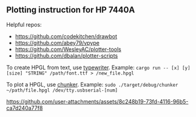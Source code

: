 ## Plotting instruction for HP 7440A

Helpful repos:
* https://github.com/codekitchen/drawbot
* https://github.com/abey79/vpype
* https://github.com/WesleyAC/plotter-tools
* https://github.com/dbalan/plotter-scripts

To create HPGL from text, use [typewriter](https://github.com/WesleyAC/plotter-tools/tree/master/typewriter). Example:
  `cargo run -- [x] [y] [size] "STRING" /path/font.ttf > /new_file.hpgl`

To plot a HPGL, use [chunker](https://github.com/WesleyAC/plotter-tools/tree/master/chunker). Example:
  `sudo ./target/debug/chunker ~/path/file.hpgl /dev/tty.usbserial-[num]`
 

https://github.com/user-attachments/assets/8c248b19-73fd-4116-96b5-ca7d240a77f8